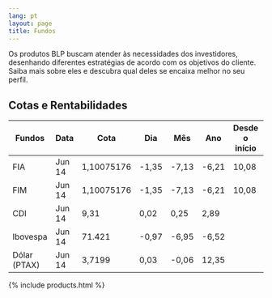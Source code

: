 ```yaml
---
lang: pt
layout: page
title: Fundos
---
```


Os produtos BLP buscam atender às necessidades dos investidores, desenhando diferentes estratégias de acordo com os objetivos do cliente. Saiba mais sobre eles e descubra qual deles se encaixa melhor no seu perfil.

## Cotas e Rentabilidades

Fundos | Data | Cota | Dia | Mês | Ano | Desde o início | Data de início
---- | ---- | ----- | --- | ----- | ---- | ----------- | ----------
FIA  | Jun 14 | 1,10075176 | -1,35 | -7,13 | -6,21 | 10,08 | Feb 1 '17
FIM  | Jun 14 | 1,10075176 | -1,35 | -7,13 | -6,21 | 10,08 | Feb 1 '17
CDI  | Jun 14 | 9,31 | 0,02 | 0,25 | 2,89 |   |  
Ibovespa  | Jun 14 | 71.421 | -0,97 | -6,95 | -6,52 |   |  
Dólar (PTAX)  | Jun 14 | 3,7199 | 0,03 | -0,06 | 12,35 |   |  


{% include products.html %}
